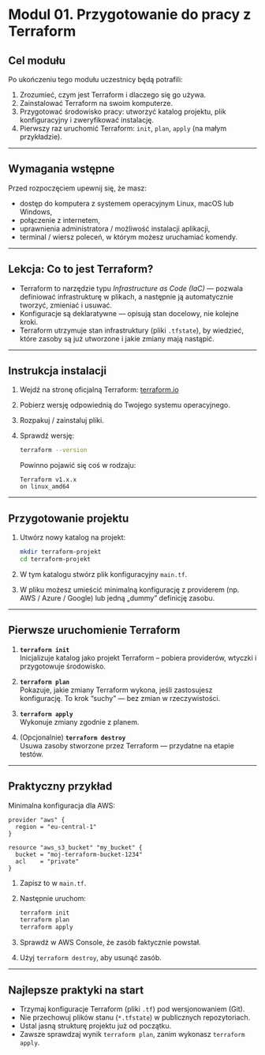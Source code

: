 # Modul 01. Przygotowanie do pracy z Terraform

## Cel modułu

Po ukończeniu tego modułu uczestnicy będą potrafili:

1. Zrozumieć, czym jest Terraform i dlaczego się go używa.  
2. Zainstalować Terraform na swoim komputerze.  
3. Przygotować środowisko pracy: utworzyć katalog projektu, plik konfiguracyjny i zweryfikować instalację.  
4. Pierwszy raz uruchomić Terraform: `init`, `plan`, `apply` (na małym przykładzie).

---

## Wymagania wstępne

Przed rozpoczęciem upewnij się, że masz:

- dostęp do komputera z systemem operacyjnym Linux, macOS lub Windows,  
- połączenie z internetem,  
- uprawnienia administratora / możliwość instalacji aplikacji,  
- terminal / wiersz poleceń, w którym możesz uruchamiać komendy.

---

## Lekcja: Co to jest Terraform?

- Terraform to narzędzie typu *Infrastructure as Code (IaC)* — pozwala definiować infrastrukturę w plikach, a następnie ją automatycznie tworzyć, zmieniać i usuwać.  
- Konfiguracje są deklaratywne — opisują stan docelowy, nie kolejne kroki.  
- Terraform utrzymuje stan infrastruktury (pliki `.tfstate`), by wiedzieć, które zasoby są już utworzone i jakie zmiany mają nastąpić.

---

## Instrukcja instalacji

1. Wejdź na stronę oficjalną Terraform: [terraform.io](https://terraform.io)  
2. Pobierz wersję odpowiednią do Twojego systemu operacyjnego.  
3. Rozpakuj / zainstaluj pliki.  
4. Sprawdź wersję:

   ```bash
   terraform --version
   ```

   Powinno pojawić się coś w rodzaju:

   ```
   Terraform v1.x.x
   on linux_amd64
   ```

---

## Przygotowanie projektu

1. Utwórz nowy katalog na projekt:

   ```bash
   mkdir terraform-projekt
   cd terraform-projekt
   ```

2. W tym katalogu stwórz plik konfiguracyjny `main.tf`.  

3. W pliku możesz umieścić minimalną konfigurację z providerem (np. AWS / Azure / Google) lub jedną „dummy” definicję zasobu.

---

## Pierwsze uruchomienie Terraform

1. **`terraform init`**  
   Inicjalizuje katalog jako projekt Terraform – pobiera providerów, wtyczki i przygotowuje środowisko.

2. **`terraform plan`**  
   Pokazuje, jakie zmiany Terraform wykona, jeśli zastosujesz konfigurację. To krok “suchy” — bez zmian w rzeczywistości.

3. **`terraform apply`**  
   Wykonuje zmiany zgodnie z planem.

4. (Opcjonalnie) **`terraform destroy`**  
   Usuwa zasoby stworzone przez Terraform — przydatne na etapie testów.

---

## Praktyczny przykład

Minimalna konfiguracja dla AWS:

```hcl
provider "aws" {
  region = "eu-central-1"
}

resource "aws_s3_bucket" "my_bucket" {
  bucket = "moj-terraform-bucket-1234"
  acl    = "private"
}
```

1. Zapisz to w `main.tf`.  
2. Następnie uruchom:

   ```bash
   terraform init
   terraform plan
   terraform apply
   ```

3. Sprawdź w AWS Console, że zasób faktycznie powstał.  
4. Użyj `terraform destroy`, aby usunąć zasób.

---

## Najlepsze praktyki na start

- Trzymaj konfiguracje Terraform (pliki `.tf`) pod wersjonowaniem (Git).  
- Nie przechowuj plików stanu (`*.tfstate`) w publicznych repozytoriach.  
- Ustal jasną strukturę projektu już od początku.  
- Zawsze sprawdzaj wynik `terraform plan`, zanim wykonasz `terraform apply`.
